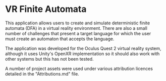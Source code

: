 # VR Finite Automata

This application allows users to create and simulate deterministic finite automata (DFA) in a virtual reality environment. There are also a small number of challenges that present a target language for which the user must create an automaton that accepts the language.

The application was developed for the Oculus Quest 2 virtual reality system, although it uses Unity's OpenXR implementation so it should also work with other systems but this has not been tested.

A number of project assets were used under various attribution licences detailed in the "Attributions.md" file.
